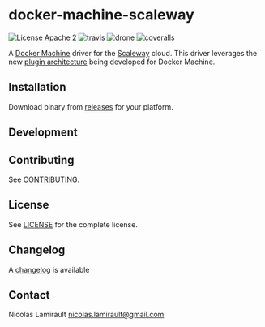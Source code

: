 # docker-machine-scaleway

[![License Apache 2][badge-license]][LICENSE]
[![travis][badge-travis]][travis]
[![drone][badge-drone]][drone]
[![coveralls][badge-coveralls]][coveralls]

A [Docker Machine][] driver for the [Scaleway][] cloud.
This driver leverages the new [plugin architecture](https://github.com/docker/machine/issues/1626)
being developed for Docker Machine.

## Installation

Download binary from [releases][] for your platform.

## Development


## Contributing

See [CONTRIBUTING](CONTRIBUTING.md).


## License

See [LICENSE][] for the complete license.


## Changelog

A [changelog](ChangeLog.md) is available


## Contact

Nicolas Lamirault <nicolas.lamirault@gmail.com>


[badge-license]: https://img.shields.io/badge/license-Apache_2-green.svg?style=flat
[LICENSE]: https://github.com/nlamirault/docker-machine-scaleway/blob/master/LICENSE
[travis]: https://travis-ci.org/nlamirault/docker-machine-scaleway
[badge-travis]: http://img.shields.io/travis/nlamirault/docker-machine-scaleway.svg?style=flat
[badge-drone]: https://drone.io/github.com/nlamirault/docker-machine-scaleway/status.png
[drone]: https://drone.io/github.com/nlamirault/docker-machine-scaleway/latest
[badge-coveralls]: https://coveralls.io/repos/nlamirault/docker-machine-scaleway/badge.svg
[coveralls]: https://coveralls.io/r/nlamirault/docker-machine-scaleway

[releases]: https://github.com/nlamirault/docker-machine-scaleway/releases

[Scaleway]: https://www.scaleway.com
[Docker Machine]: https://github.com/docker/machine
